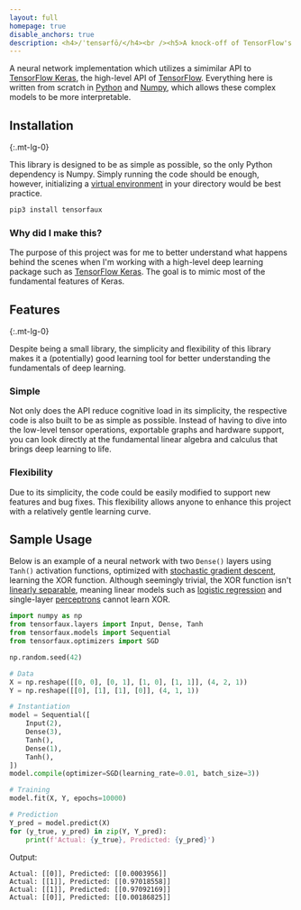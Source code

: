 ```yaml
---
layout: full
homepage: true
disable_anchors: true
description: <h4>/ˈtensərfō/</h4><br /><h5>A knock-off of TensorFlow's more basic deep learning features.</h5>
---
```


A neural network implementation which utilizes a simimilar API to [TensorFlow Keras](https://www.tensorflow.org/api_docs/python/tf/keras), the high-level API of [TensorFlow](https://www.tensorflow.org/). Everything here is written from scratch in [Python](https://www.python.org/) and [Numpy](https://numpy.org/), which allows these complex models to be more interpretable.

<!---
> I've never seen a more mediocre theme it actually hurts my insides.
>
> ~ _Anonymous_, 2022


This theme is designed for writing documentation websites instead of having large unmaintainable README files or several markdown files inside of a folder in a repository.
-->

<div class="row">
<div class="col-lg-6" markdown="1">

## Installation
{:.mt-lg-0}

This library is designed to be as simple as possible, so the only Python dependency is Numpy. Simply running the code should be enough, however, initializing a [virtual environment](https://docs.python.org/3/library/venv.html) in your directory would be best practice.

```zsh
pip3 install tensorfaux
```

### Why did I make this?

The purpose of this project was for me to better understand what happens behind the scenes when I'm working with a high-level deep learning package such as [TensorFlow Keras](https://www.tensorflow.org/api_docs/python/tf/keras). The goal is to mimic most of the fundamental features of Keras.

</div>
<div class="col-lg-6" markdown="1">

## Features
{:.mt-lg-0}

Despite being a small library, the simplicity and flexibility of this library makes it a (potentially) good learning tool for better understanding the fundamentals of deep learning.

### Simple

Not only does the API reduce cognitive load in its simplicity, the respective code is also built to be as simple as possible. Instead of having to dive into the low-level tensor operations, exportable graphs and hardware support, you can look directly at the fundamental linear algebra and calculus that brings deep learning to life.

### Flexibility

Due to its simplicity, the code could be easily modified to support new features and bug fixes. This flexibility allows anyone to enhance this project with a relatively gentle learning curve.

</div>
</div>

## Sample Usage

Below is an example of a neural network with two `Dense()` layers using `Tanh()` activation functions, optimized with [stochastic gradient descent](https://en.wikipedia.org/wiki/Stochastic_gradient_descent), learning the XOR function. Although seemingly trivial, the XOR function isn't [linearly separable](https://medium.com/@lucaspereira0612/solving-xor-with-a-single-perceptron-34539f395182#:~:text=Geometrically%2C%20this%20means%20the%20perceptron,single%20hyperplane%20to%20separate%20it.), meaning linear models such as [logistic regression](https://en.wikipedia.org/wiki/Logistic_regression) and single-layer [perceptrons](https://en.wikipedia.org/wiki/Perceptron) cannot learn XOR.

```python
import numpy as np
from tensorfaux.layers import Input, Dense, Tanh
from tensorfaux.models import Sequential
from tensorfaux.optimizers import SGD

np.random.seed(42)

# Data
X = np.reshape([[0, 0], [0, 1], [1, 0], [1, 1]], (4, 2, 1))
Y = np.reshape([[0], [1], [1], [0]], (4, 1, 1))

# Instantiation
model = Sequential([
    Input(2),
    Dense(3),
    Tanh(),
    Dense(1),
    Tanh(),
])
model.compile(optimizer=SGD(learning_rate=0.01, batch_size=3))

# Training
model.fit(X, Y, epochs=10000)

# Prediction
Y_pred = model.predict(X)
for (y_true, y_pred) in zip(Y, Y_pred):
    print(f'Actual: {y_true}, Predicted: {y_pred}')
```
Output:
```
Actual: [[0]], Predicted: [[0.0003956]]
Actual: [[1]], Predicted: [[0.97018558]]
Actual: [[1]], Predicted: [[0.97092169]]
Actual: [[0]], Predicted: [[0.00186825]]
```
